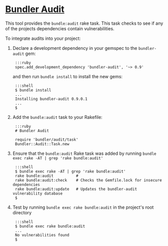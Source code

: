 # [Bundler Audit](https://github.com/rubysec/bundler-audit)

This tool provides the `bundle:audit` rake task.  This task checks to see if any of the
projects dependencies contain vulnerabilities.

To integrate audits into your project:

1. Declare a development dependency in your gemspec to the `bundler-audit` gem:

        :::ruby
        spec.add_development_dependency 'bundler-audit', '~> 0.9'

    and then run `bundle install` to install the new gems:

        :::shell
        $ bundle install
        ...
        Installing bundler-audit 0.9.0.1
        ...
        $

2. Add the `bundle:audit` task to your Rakefile:

        :::ruby
        # Bundler Audit

        require 'bundler/audit/task'
        Bundler::Audit::Task.new

3. Ensure that the `bundle:audit` Rake task was added by running
   `bundle exec rake -AT | grep 'rake bundle:audit'`

        :::shell
        $ bundle exec rake -AT | grep 'rake bundle:audit'
        rake bundle:audit          #
        rake bundle:audit:check    # Checks the Gemfile.lock for insecure dependencies
        rake bundle:audit:update   # Updates the bundler-audit vulnerability database
        $

4. Test by running `bundle exec rake bundle:audit` in the project's root directory

        :::shell
        $ bundle exec rake bundle:audit
        ...
        No vulnerabilities found
        $

